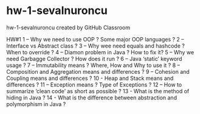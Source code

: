 # hw-1-sevalnuroncu
hw-1-sevalnuroncu created by GitHub Classroom

HW#1
1 – Why we need to use OOP ? Some major OOP languages ?
2 – Interface vs Abstract class ?
3 – Why wee need equals and hashcode ? When to override ?
4 – Diamon problem in Java ? How to fix it?
5 – Why we need Garbagge Collector ? How does it run ?
6 – Java ‘static’ keyword usage ?
7 – Immutability means ? Where, How and Why to use it ?
8 – Composition and Aggregation means and differences ?
9 – Cohesion and Coupling means and differences ?
10 - Heap and Stack means and differences ?
11 – Exception means ? Type of Exceptions ?
12 – How to summarize ‘clean code’ as short as possible ?
13 - What is the method of hiding in Java ?
14 - What is the difference between abstraction and polymorphism in Java ?
